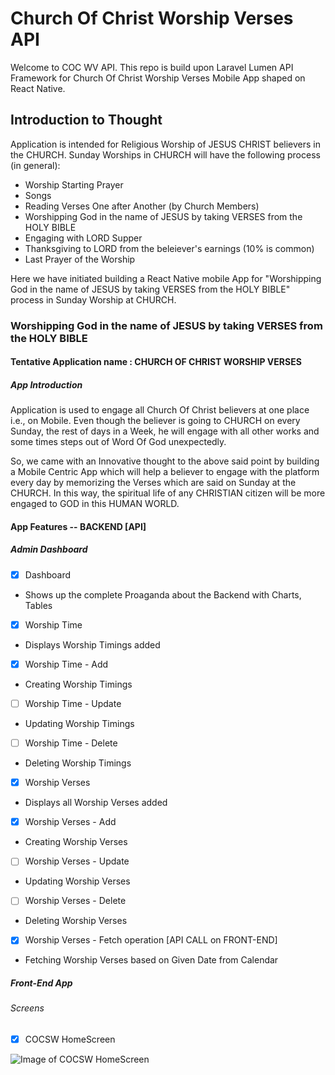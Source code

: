 # Church Of Christ Worship Verses API
Welcome to COC WV API. This repo is build upon Laravel Lumen API Framework for Church Of Christ Worship Verses Mobile App shaped on React Native.

## Introduction to Thought
Application is intended for Religious Worship of JESUS CHRIST believers in the CHURCH. Sunday Worships in CHURCH will have the following process (in general):
- Worship Starting Prayer
- Songs
- Reading Verses One after Another (by Church Members)
- Worshipping God in the name of JESUS by taking VERSES from the HOLY BIBLE
- Engaging with LORD Supper
- Thanksgiving to LORD from the beleiever's earnings (10% is common)
- Last Prayer of the Worship

Here we have initiated building a React Native mobile App for "Worshipping God in the name of JESUS by taking VERSES from the HOLY BIBLE" process in Sunday Worship at CHURCH.

### Worshipping God in the name of JESUS by taking VERSES from the HOLY BIBLE

#### Tentative Application name : CHURCH OF CHRIST WORSHIP VERSES

##### App Introduction

Application is used to engage all Church Of Christ believers at one place i.e., on Mobile. Even though the believer is going to CHURCH on every Sunday, the rest of days in a Week, he will engage with all other works and some times steps out of Word Of God unexpectedly.

So, we came with an Innovative thought to the above said point by building a Mobile Centric App which will help a believer to engage with the platform every day by memorizing the Verses which are said on Sunday at the CHURCH. In this way, the spiritual life of any CHRISTIAN citizen will be more engaged to GOD in this HUMAN WORLD.

#### App Features -- BACKEND [API]
##### Admin Dashboard

- [x] Dashboard

- Shows up the complete Proaganda about the Backend with Charts, Tables

- [x] Worship Time

- Displays Worship Timings added

- [x] Worship Time - Add

- Creating Worship Timings

- [ ] Worship Time - Update

- Updating Worship Timings

- [ ] Worship Time - Delete

- Deleting Worship Timings

- [x] Worship Verses

- Displays all Worship Verses added

- [x] Worship Verses - Add

- Creating Worship Verses

- [ ] Worship Verses - Update

- Updating Worship Verses

- [ ] Worship Verses - Delete

- Deleting Worship Verses

- [x] Worship Verses - Fetch operation [API CALL on FRONT-END]

- Fetching Worship Verses based on Given Date from Calendar

##### Front-End App
###### Screens

- [x] COCSW HomeScreen

![Image of COCSW HomeScreen](https://www.fluidui.com/editor/live/preview/cF93MHZHczlLOGN4a0lsbHZ1TVY5UFU4OXhjbTVUdXZ6aw==)
